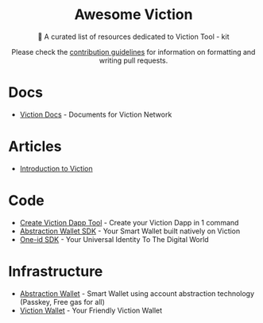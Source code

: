 <h1 align="center">Awesome Viction</h1>

<p align="center">📖 A curated list of resources dedicated to Viction Tool - kit</p>
<p align="center">Please check the <a href="CONTRIBUTING.md">contribution guidelines</a> for information on formatting and writing pull requests.</p>

# Docs
- [Viction Docs](https://docs.viction.xyz) - Documents for Viction Network

# Articles
- [Introduction to Viction](https://medium.com/@crisssper/introduction-to-viction-a27021f6eb71)

# Code
- [Create Viction Dapp Tool](https://github.com/Viction-Kit/create-viction-dapp) - Create your Viction Dapp in 1 command
- [Abstraction Wallet SDK](https://github.com/abstraction-hq/wallet-sdk) - Your Smart Wallet built natively on Viction
- [One-id SDK](https://docs.oneid.xyz/developers-guide/oneid-sdk) - Your Universal Identity To The Digital World

# Infrastructure
- [Abstraction Wallet](https://wallet.abstraction.world) - Smart Wallet using account abstraction technology (Passkey, Free gas for all)
- [Viction Wallet](https://www.viction.xyz/wallet) - Your Friendly Viction Wallet